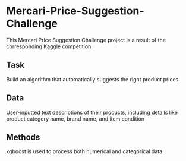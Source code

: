 # Mercari-Price-Suggestion-Challenge

This Mercari Price Suggestion Challenge project is a result of the corresponding Kaggle competition.

## Task
Build an algorithm that automatically suggests the right product prices.

## Data
User-inputted text descriptions of their products, including details like product category name, brand name, and item condition

## Methods
xgboost is used to process both numerical and categorical data.
